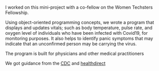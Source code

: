 I worked on this mini-project with a co-fellow on the Women Techsters Fellowship.

Using object-oriented programming concepts, we wrote a program that displays and updates vitals; such as body temperature, pulse rate, and oxygen level of individuals who have been infected with Covid19, for monitoring purposes. It also helps to identify panic symptoms that may indicate that an unconfirmed person may be carrying the virus.

The program is built for physicians and other medical practitioners


We got guidance from the [CDC](https://www.cdc.gov/quarantine/air/reporting-deaths-illness/definitions-symptoms-reportable-illnesses.html#:~:text=CDC%20considers%20a%20person%20to,history%20of%20feeling%20feverish) and [healthdirect](https://www.healthdirect.gov.au/covid-19/how-to-monitor-symptoms)
